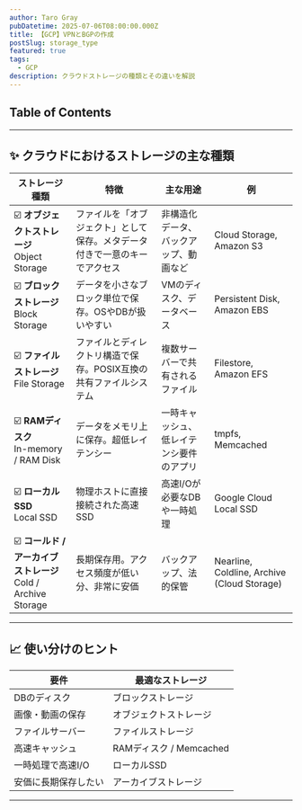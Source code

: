 ```yaml
---
author: Taro Gray
pubDatetime: 2025-07-06T08:00:00.000Z
title: 【GCP】VPNとBGPの作成
postSlug: storage_type
featured: true
tags:
  - GCP
description: クラウドストレージの種類とその違いを解説
---
```


## Table of Contents

---

## ✨ クラウドにおけるストレージの主な種類

| ストレージ種類                                                    | 特徴                                                                       | 主な用途                                 | 例                                          |
| ----------------------------------------------------------------- | -------------------------------------------------------------------------- | ---------------------------------------- | ------------------------------------------- |
| ☑️ **オブジェクトストレージ**<br>Object Storage                   | ファイルを「オブジェクト」として保存。メタデータ付きで一意のキーでアクセス | 非構造化データ、バックアップ、動画など   | Cloud Storage, Amazon S3                    |
| ☑️ **ブロックストレージ**<br>Block Storage                        | データを小さなブロック単位で保存。OSやDBが扱いやすい                       | VMのディスク、データベース               | Persistent Disk, Amazon EBS                 |
| ☑️ **ファイルストレージ**<br>File Storage                         | ファイルとディレクトリ構造で保存。POSIX互換の共有ファイルシステム          | 複数サーバーで共有されるファイル         | Filestore, Amazon EFS                       |
| ☑️ **RAMディスク**<br>In-memory / RAM Disk                        | データをメモリ上に保存。超低レイテンシー                                   | 一時キャッシュ、低レイテンシ要件のアプリ | tmpfs, Memcached                            |
| ☑️ **ローカルSSD**<br>Local SSD                                   | 物理ホストに直接接続された高速SSD                                          | 高速I/Oが必要なDBや一時処理              | Google Cloud Local SSD                      |
| ☑️ **コールド / アーカイブ ストレージ**<br>Cold / Archive Storage | 長期保存用。アクセス頻度が低い分、非常に安価                               | バックアップ、法的保管                   | Nearline, Coldline, Archive (Cloud Storage) |

---

## 📈 使い分けのヒント

| 要件                 | 最適なストレージ        |
| -------------------- | ----------------------- |
| DBのディスク         | ブロックストレージ      |
| 画像・動画の保存     | オブジェクトストレージ  |
| ファイルサーバー     | ファイルストレージ      |
| 高速キャッシュ       | RAMディスク / Memcached |
| 一時処理で高速I/O    | ローカルSSD             |
| 安価に長期保存したい | アーカイブストレージ    |

---
